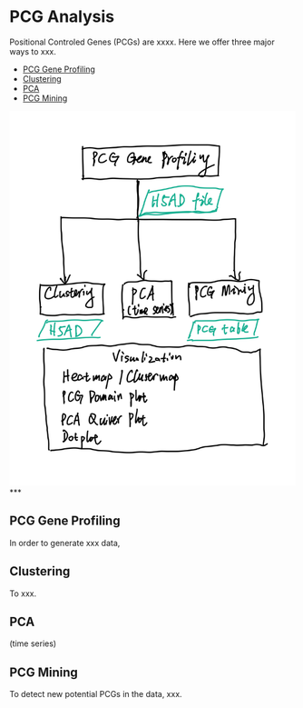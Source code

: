# PCG Analysis
Positional Controled Genes (PCGs) are xxxx. Here we offer three major ways to xxx.

* [PCG Gene Profiling](#pcg-gene-profiling)
* [Clustering](#clustering)
* [PCA](#pca)
* [PCG Mining](#pcg-mining)
<img src="PCG_analysis_workflow.png">
***

## PCG Gene Profiling
In order to generate xxx data, 

## Clustering
To xxx. 

## PCA
(time series)

## PCG Mining
To detect new potential PCGs in the data, xxx.

